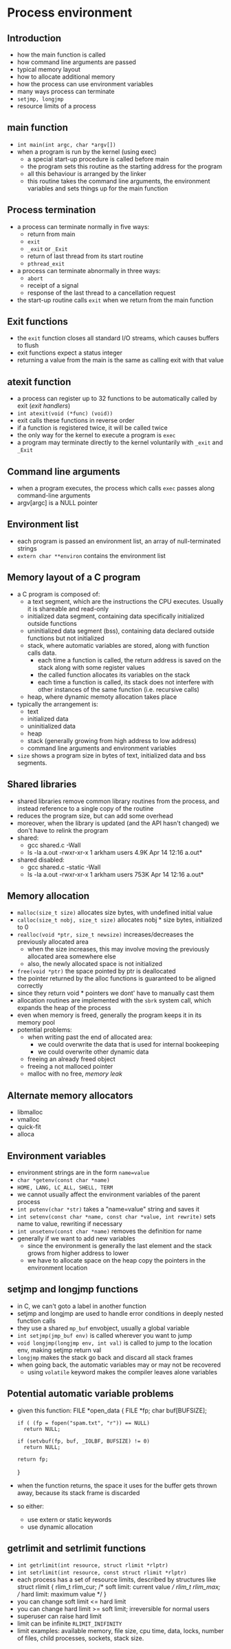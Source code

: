 # Process environment

## Introduction

* how the main function is called
* how command line arguments are passed
* typical memory layout
* how to allocate additional memory
* how the process can use environment variables
* many ways process can terminate
* `setjmp, longjmp`
* resource limits of a process

## main function

* `int main(int argc, char *argv[])`
* when a program is run by the kernel (using exec)
  * a special start-up procedure is called before main
  * the program sets this routine as the starting address for the program
  * all this behaviour is arranged by the linker
  * this routine takes the command line arguments, the environment variables and sets things up for the main function

## Process termination

* a process can terminate normally in five ways:
  * return from main
  * `exit`
  * `_exit` or `_Exit`
  * return of last thread from its start routine
  * `pthread_exit`
* a process can terminate abnormally in three ways:
  * `abort`
  * receipt of a signal
  * response of the last thread to a cancellation request
* the start-up routine calls `exit` when we return from the main function

## Exit functions

* the `exit` function closes all standard I/O streams, which causes buffers to flush
* exit functions expect a status integer
* returning a value from the main is the same as calling exit with that value

## atexit function

* a process can register up to 32 functions to be automatically called by exit (*exit handlers*)
* `int atexit(void (*func) (void))`
* exit calls these functions in reverse order
* if a function is registered twice, it will be called twice
* the only way for the kernel to execute a program is `exec`
* a program may terminate directly to the kernel voluntarily with `_exit` and `_Exit`

## Command line arguments

* when a program executes, the process which calls `exec` passes along command-line arguments
* argv[argc] is a NULL pointer

## Environment list

* each program is passed an environment list, an array of null-terminated strings
* `extern char **environ` contains the environment list

## Memory layout of a C program

* a C program is composed of:
  * a text segment, which are the instructions the CPU executes. Usually it is shareable and read-only
  * initialized data segment, containing data specifically initialized outside functions
  * uninitialized data segment (bss), containing data declared outside functions but not initialized
  * stack, where automatic variables are stored, along with function calls data.
    * each time a function is called, the return address is saved on the stack along with some register values
    * the called function allocates its variables on the stack
    * each time a function is called, its stack does not interfere with other instances of the same function (i.e. recursive calls)
  * heap, where dynamic memoty allocation takes place
* typically the arrangement is:
  * text
  * initialized data
  * uninitialized data
  * heap
  * stack (generally growing from high address to low address)
  * command line arguments and environment variables
* `size` shows a program size in bytes of text, initialized data and bss segments.

## Shared libraries

* shared libraries remove common library routines from the process, and instead reference to a single copy of the routine
* reduces the program size, but can add some overhead
* moreover, when the library is updated (and the API hasn't changed) we don't have to relink the program
* shared:
  * gcc shared.c -Wall
  * ls -la a.out
      -rwxr-xr-x  1 arkham users 4.9K Apr 14 12:16 a.out*
* shared disabled:
  * gcc shared.c -static -Wall
  * ls -la a.out
      -rwxr-xr-x 1 arkham users 753K Apr 14 12:16 a.out*

## Memory allocation

* `malloc(size_t size)` allocates size bytes, with undefined initial value
* `calloc(size_t nobj, size_t size)` allocates nobj * size bytes, initialized to 0
* `realloc(void *ptr, size_t newsize)` increases/decreases the previously allocated area
  * when the size increases, this may involve moving the previously allocated area somewhere else
  * also, the newly allocated space is not initialized
* `free(void *ptr)` the space pointed by ptr is deallocated
* the pointer returned by the alloc functions is guaranteed to be aligned correctly
* since they return void * pointers we dont' have to manually cast them
* allocation routines are implemented with the `sbrk` system call, which expands the heap of the process
* even when memory is freed, generally the program keeps it in its memory pool
* potential problems:
  * when writing past the end of allocated area:
    * we could overwrite the data that is used for internal bookeeping
    * we could overwrite other dynamic data
  * freeing an already freed object
  * freeing a not malloced pointer
  * malloc with no free, *memory leak*

## Alternate memory allocators

* libmalloc
* vmalloc
* quick-fit
* alloca

## Environment variables

* environment strings are in the form `name=value`
* `char *getenv(const char *name)`
* `HOME, LANG, LC_ALL, SHELL, TERM`
* we cannot usually affect the environment variables of the parent process
* `int putenv(char *str)` takes a "name=value" string and saves it
* `int setenv(const char *name, const char *value, int rewrite)` sets name to value, rewriting if necessary
* `int unsetenv(const char *name)` removes the definition for name
* generally if we want to add new variables
  * since the environment is generally the last element and the stack grows from higher address to lower
  * we have to allocate space on the heap copy the pointers in the environment location

## setjmp and longjmp functions

* in C, we can't goto a label in another function
* setjmp and longjmp are used to handle error conditions in deeply nested function calls
* they use a shared `mp_buf` envobject, usually a global variable
* `int setjmp(jmp_buf env)` is called wherever you want to jump
* `void longjmp(longjmp env, int val)` is called to jump to the location env, making setjmp return val
* `longjmp` makes the stack go back and discard all stack frames
* when going back, the automatic variables may or may not be recovered
  * using `volatile` keyword makes the compiler leaves alone variables

## Potential automatic variable problems

* given this function:
    FILE *open_data
    {
      FILE *fp;
      char buf[BUFSIZE];

      if ( (fp = fopen("spam.txt", "r")) == NULL)
        return NULL;

      if (setvbuf(fp, buf, _IOLBF, BUFSIZE) != 0)
        return NULL;

      return fp;
    }
* when the function returns, the space it uses for the buffer gets thrown away, because its stack frame is discarded
* so either:
  * use extern or static keywords
  * use dynamic allocation

## getrlimit and setrlimit functions

* `int getrlimit(int resource, struct rlimit *rlptr)`
* `int setrlimit(int resource, const struct rlimit *rlptr)`
* each process has a set of resource limits, described by structures like
      struct rlimit {
        rlim_t rlim_cur; /* soft limit: current value */
        rlim_t rlim_max; /* hard limit: maximum value */
      }
* you can change soft limit <= hard limit
* you can change hard limit >= soft limit; irreversible for normal users
* superuser can raise hard limit
* limit can be infinite `RLIMIT_INIFINITY`
* limit examples: available memory, file size, cpu time, data, locks, number of files, child processes, sockets, stack size.
